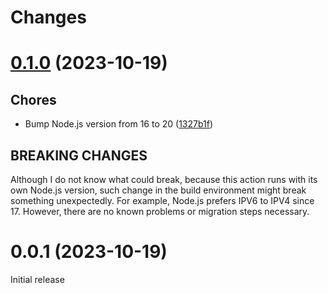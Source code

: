 # Changes

# [0.1.0](https://github.com/prantlf/delete-cache-action/compare/v0.0.1...v0.1.0) (2023-10-19)

## Chores

* Bump Node.js version from 16 to 20 ([1327b1f](https://github.com/prantlf/delete-cache-action/commit/1327b1fb7b1e6ac19d685fd30507849b0737ded0))

## BREAKING CHANGES

Although I do not know what could break, because this action
runs with its own Node.js version, such change in the build environment might
break something unexpectedly. For example, Node.js prefers IPV6 to IPV4 since
17. However, there are no known problems or migration steps necessary.

# 0.0.1 (2023-10-19)

Initial release
